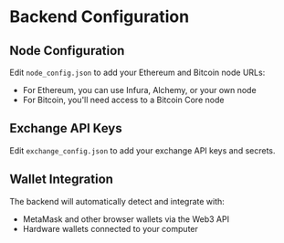 # Backend Configuration

## Node Configuration

Edit `node_config.json` to add your Ethereum and Bitcoin node URLs:

- For Ethereum, you can use Infura, Alchemy, or your own node
- For Bitcoin, you'll need access to a Bitcoin Core node

## Exchange API Keys

Edit `exchange_config.json` to add your exchange API keys and secrets.

## Wallet Integration

The backend will automatically detect and integrate with:
- MetaMask and other browser wallets via the Web3 API
- Hardware wallets connected to your computer
